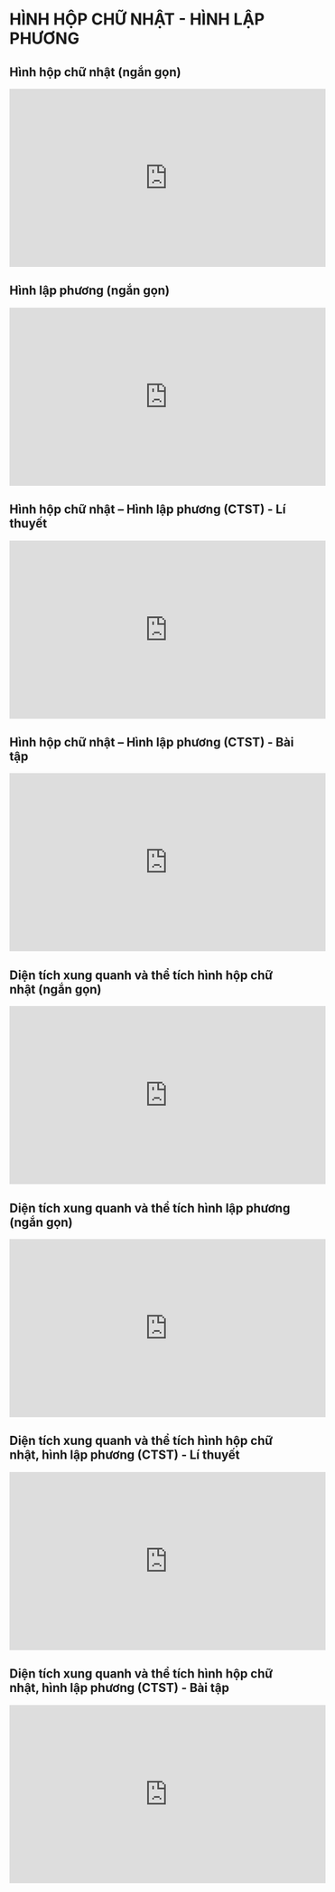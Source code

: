 # HÌNH HỘP CHỮ NHẬT  - HÌNH LẬP PHƯƠNG
## Hình hộp chữ nhật (ngắn gọn)
<iframe width="560" height="315" src="https://www.youtube.com/embed/QaArnhDzcw4?si=c53pnXRSLJSoQgRL" title="YouTube video player" frameborder="0" allow="accelerometer; autoplay; clipboard-write; encrypted-media; gyroscope; picture-in-picture; web-share" referrerpolicy="strict-origin-when-cross-origin" allowfullscreen></iframe>

## Hình lập phương (ngắn gọn)
<iframe width="560" height="315" src="https://www.youtube.com/embed/_DNjOXoJKEI?si=ZYQ7FH0sscBLxOk9" title="YouTube video player" frameborder="0" allow="accelerometer; autoplay; clipboard-write; encrypted-media; gyroscope; picture-in-picture; web-share" referrerpolicy="strict-origin-when-cross-origin" allowfullscreen></iframe>

## Hình hộp chữ nhật – Hình lập phương (CTST) - Lí thuyết
<iframe width="560" height="315" src="https://www.youtube.com/embed/EOq6EvKWx_w?si=Ydgt7yY2oesIC3YR" title="YouTube video player" frameborder="0" allow="accelerometer; autoplay; clipboard-write; encrypted-media; gyroscope; picture-in-picture; web-share" referrerpolicy="strict-origin-when-cross-origin" allowfullscreen></iframe>

## Hình hộp chữ nhật – Hình lập phương (CTST) - Bài tập
<iframe width="560" height="315" src="https://www.youtube.com/embed/iocbvz_TueA?si=VeH6uPpu6ngHWqaa" title="YouTube video player" frameborder="0" allow="accelerometer; autoplay; clipboard-write; encrypted-media; gyroscope; picture-in-picture; web-share" referrerpolicy="strict-origin-when-cross-origin" allowfullscreen></iframe>

## Diện tích xung quanh và thể tích hình hộp chữ nhật (ngắn gọn)
<iframe width="560" height="315" src="https://www.youtube.com/embed/60unOF2lpdU?si=nCvb8yhMsosOhKOI" title="YouTube video player" frameborder="0" allow="accelerometer; autoplay; clipboard-write; encrypted-media; gyroscope; picture-in-picture; web-share" referrerpolicy="strict-origin-when-cross-origin" allowfullscreen></iframe>

## Diện tích xung quanh và thể tích hình lập phương (ngắn gọn)
<iframe width="560" height="315" src="https://www.youtube.com/embed/9_P4byiZr88?si=YfyZ8C02bp9Xe0cK" title="YouTube video player" frameborder="0" allow="accelerometer; autoplay; clipboard-write; encrypted-media; gyroscope; picture-in-picture; web-share" referrerpolicy="strict-origin-when-cross-origin" allowfullscreen></iframe>

## Diện tích xung quanh và thể tích hình hộp chữ nhật, hình lập phương (CTST) - Lí thuyết
<iframe width="560" height="315" src="https://www.youtube.com/embed/NjVJmzw_rrQ?si=w1QH_5_wVzY9mQzm" title="YouTube video player" frameborder="0" allow="accelerometer; autoplay; clipboard-write; encrypted-media; gyroscope; picture-in-picture; web-share" referrerpolicy="strict-origin-when-cross-origin" allowfullscreen></iframe>

## Diện tích xung quanh và thể tích hình hộp chữ nhật, hình lập phương (CTST) - Bài tập
<iframe width="560" height="315" src="https://www.youtube.com/embed/AnYW8W6_RI0?si=Llc3KQgeiocT3Ksf" title="YouTube video player" frameborder="0" allow="accelerometer; autoplay; clipboard-write; encrypted-media; gyroscope; picture-in-picture; web-share" referrerpolicy="strict-origin-when-cross-origin" allowfullscreen></iframe>

